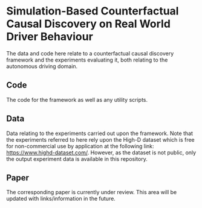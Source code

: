 # Simulation-Based Counterfactual Causal Discovery on Real World Driver Behaviour 
The data and code here relate to a counterfactual causal discovery framework and the experiments evaluating it, both relating to the autonomous driving domain.

## Code
The code for the framework as well as any utility scripts.

## Data
Data relating to the experiments carried out upon the framework. Note that the experiments referred to here rely upon the High-D dataset which is free for non-commercial use by application at the following link: https://www.highd-dataset.com/. However, as the dataset is not public, only the output experiment data is available in this repository.

## Paper
The corresponding paper is currently under review. This area will be updated with links/information in the future.
